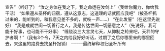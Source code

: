 宣告”（听好了）
“汝之身体在我之下，我之命运在汝剑上”（我给你魔力，你给我干活）
“如果遵从圣杯的归宿，遵从这意志，这道理的话就回应我吧”（被圣杯抓过来的，能听到的，和我意见差不多的，就吱一声……）
“在此发誓”（在这里先说好）
“我是成就世间一切善行之人，我是传达世间一切恶意之人”（先说好，我可能干好事，也可能不干好事）
“缠绕汝三大言灵七天，从抑制之轮来吧，天秤的守护者啊！”（我有3个令，7天之内给我好好听话，过期了之后你哪里来的哪里回去，来这里的路费去找圣杯报销）
------最终解释权归圣杯所有
